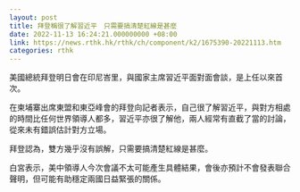 ```yaml
---
layout: post
title: 拜登稱很了解習近平　只需要搞清楚紅線是甚麼
date: 2022-11-13 16:24:21.000000000 +08:00
link: https://news.rthk.hk/rthk/ch/component/k2/1675390-20221113.htm
categories: rthk
---
```


美國總統拜登明日會在印尼峇里，與國家主席習近平面對面會談，是上任以來首次。

在柬埔寨出席東盟和東亞峰會的拜登向記者表示，自己很了解習近平，與對方相處的時間比任何世界領導人都多，習近平亦很了解他，兩人經常有直截了當的討論，從來未有錯誤估計對方立場。

拜登認為，雙方幾乎沒有誤解，只需要搞清楚紅線是甚麼。 

白宮表示，美中領導人今次會議不太可能產生具體結果，會後亦預計不會發表聯合聲明，但可能有助穩定兩國日益緊張的關係。
